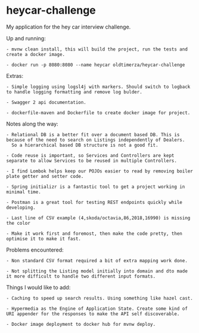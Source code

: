 # heycar-challenge
My application for the hey car interview challenge.

Up and running:

    - mvnw clean install, this will build the project, run the tests and create a docker image.
    
    - docker run -p 8080:8080 --name heycar oldtimerza/heycar-challenge
    
Extras:

    - Simple logging using logsl4j with markers. Should switch to logback to handle logging formatting and remove log bulder.
    
    - Swagger 2 api documentation.
    
    - dockerfile-maven and Dockerfile to create docker image for project.

Notes along the way:

    - Relational DB is a better fit over a document based DB. This is because of the need to search on Listings independently of Dealers.
      So a hierarchical based DB structure is not a good fit.

    - Code reuse is important, so Services and Controllers are kept separate to allow Services to be reused in multiple Controllers.

    - I find Lombok helps keep our POJOs easier to read by removing boiler plate getter and setter code.

    - Spring initializr is a fantastic tool to get a project working in minimal time.

    - Postman is a great tool for testing REST endpoints quickly while developing.

    - Last line of CSV example (4,skoda/octavia,86,2018,16990) is missing the color

    - Make it work first and foremost, then make the code pretty, then optimise it to make it fast.

Problems encountered:

    - Non standard CSV format required a bit of extra mapping work done.

    - Not splitting the Listing model initially into domain and dto made it more difficult to handle two different input formats.

Things I would like to add:

    - Caching to speed up search results. Using something like hazel cast.

    - Hypermedia as the Engine of Application State. Create some kind of URI appender for the responses to make the API self discoverable.

    - Docker image deployment to docker hub for mvnw deploy.
